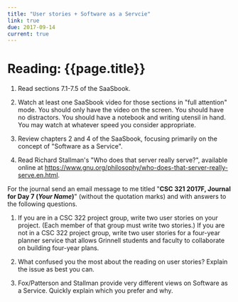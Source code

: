 ```yaml
---
title: "User stories + Software as a Servcie"
link: true
due: 2017-09-14
current: true
---
```

# Reading: {{page.title}}

1. Read sections 7.1-7.5 of the SaaSbook.

2. Watch at least one SaaSbook video for those sections in "full attention"
mode.  You should only have the video on the screen.  You should have no
distractors.  You should have a notebook and writing utensil in hand.  You
may watch at whatever speed you consider appropriate.

3. Review chapters 2 and 4 of the SaaSbook, focusing primarily on the
concept of "Software as a Service".

4. Read Richard Stallman's "Who does that server really serve?", available
online at <https://www.gnu.org/philosophy/who-does-that-server-really-serve.en.html>.

For the journal send an email message to me titled "**CSC 321 2017F,
Journal for Day 7 (*Your Name*)**" (without the quotation marks) and
with answers to the following questions.

1. If you are in a CSC 322 project group, write two user stories on your
project.  (Each member of that group must write two stories.)  If you are
not in a CSC 322 project group, write two user stories for a four-year
planner service that allows Grinnell students and faculty to collaborate
on building four-year plans.

2. What confused you the most about the reading on user stories?  Explain
the issue as best you can.

3. Fox/Patterson and Stallman provide very different views on Software
as a Service.  Quickly explain which you prefer and why.
